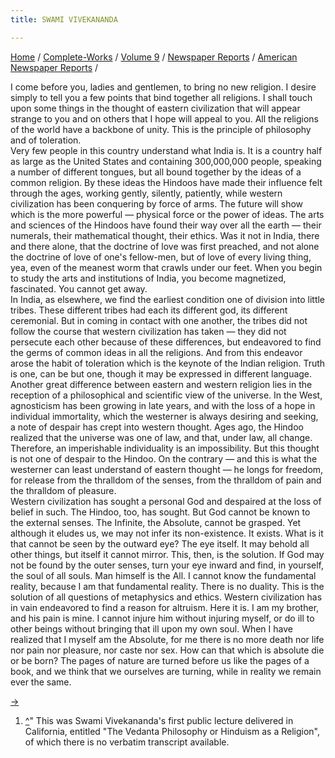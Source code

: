 ```yaml
---
title: SWAMI VIVEKANANDA

---
```



[Home](../../../../index.htm) /
[Complete-Works](../../../complete_works.htm) / [Volume
9](../../volume_9_contents.htm) / [Newspaper
Reports](../newspaper_reports_contents.htm) / [American Newspaper
Reports](american_newspaper_contents.htm) /



  

I come before you, ladies and gentlemen, to bring no new religion. I
desire simply to tell you a few points that bind together all religions.
I shall touch upon some things in the thought of eastern civilization
that will appear strange to you and on others that I hope will appeal to
you. All the religions of the world have a backbone of unity. This is
the principle of philosophy and of toleration.  
Very few people in this country understand what India is. It is a
country half as large as the United States and containing 300,000,000
people, speaking a number of different tongues, but all bound together
by the ideas of a common religion. By these ideas the Hindoos have made
their influence felt through the ages, working gently, silently,
patiently, while western civilization has been conquering by force of
arms. The future will show which is the more powerful — physical force
or the power of ideas. The arts and sciences of the Hindoos have found
their way over all the earth — their numerals, their mathematical
thought, their ethics. Was it not in India, there and there alone, that
the doctrine of love was first preached, and not alone the doctrine of
love of one's fellow-men, but of love of every living thing, yea, even
of the meanest worm that crawls under our feet. When you begin to study
the arts and institutions of India, you become magnetized, fascinated.
You cannot get away.  
In India, as elsewhere, we find the earliest condition one of division
into little tribes. These different tribes had each its different god,
its different ceremonial. But in coming in contact with one another, the
tribes did not follow the course that western civilization has taken —
they did not persecute each other because of these differences, but
endeavored to find the germs of common ideas in all the religions. And
from this endeavor arose the habit of toleration which is the keynote of
the Indian religion. Truth is one, can be but one, though it may be
expressed in different language.  
Another great difference between eastern and western religion lies in
the reception of a philosophical and scientific view of the universe. In
the West, agnosticism has been growing in late years, and with the loss
of a hope in individual immortality, which the westerner is always
desiring and seeking, a note of despair has crept into western thought.
Ages ago, the Hindoo realized that the universe was one of law, and
that, under law, all change. Therefore, an imperishable individuality is
an impossibility. But this thought is not one of despair to the Hindoo.
On the contrary — and this is what the westerner can least understand of
eastern thought — he longs for freedom, for release from the thralldom
of the senses, from the thralldom of pain and the thralldom of
pleasure.  
Western civilization has sought a personal God and despaired at the loss
of belief in such. The Hindoo, too, has sought. But God cannot be known
to the external senses. The Infinite, the Absolute, cannot be grasped.
Yet although it eludes us, we may not infer its non-existence. It
exists. What is it that cannot be seen by the outward eye? The eye
itself. It may behold all other things, but itself it cannot mirror.
This, then, is the solution. If God may not be found by the outer
senses, turn your eye inward and find, in yourself, the soul of all
souls. Man himself is the All. I cannot know the fundamental reality,
because I am that fundamental reality. There is no duality. This is the
solution of all questions of metaphysics and ethics. Western
civilization has in vain endeavored to find a reason for altruism. Here
it is. I am my brother, and his pain is mine. I cannot injure him
without injuring myself, or do ill to other beings without bringing that
ill upon my own soul. When I have realized that I myself am the
Absolute, for me there is no more death nor life nor pain nor pleasure,
nor caste nor sex. How can that which is absolute die or be born? The
pages of nature are turned before us like the pages of a book, and we
think that we ourselves are turning, while in reality we remain ever the
same.

[→](50_la_times_dec_13_1899.htm)



1.  [^](#fn1_1)" This was Swami Vivekananda's first public lecture
    delivered in California, entitled "The Vedanta Philosophy or
    Hinduism as a Religion", of which there is no verbatim transcript
    available.
